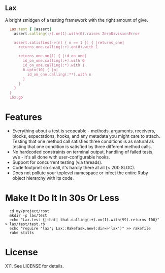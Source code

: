 Lax
---
A bright smidgen of a testing framework with the right amount of give.
```ruby
  Lax.test { |assert|
    assert.calling(:/).on(1).with(0).raises ZeroDivisionError

    assert.satisfies(->(n) { n == 1 }) { |returns_one|
      returns_one.calling(:+).on(0).with 1

      returns_one.on(1) { |id_on_one|
        id_on_one.calling(:+).with 0
        id_on_one.calling(:*).with 1
        0.upto(10) { |n|
          id_on_one.calling(:**).with n
        }
      }
    }
  }
  Lax.go
```

Features
========
* Everything about a test is scopeable - methods, arguments, receivers, blocks, expectations, hooks, and any metadata you might care to attach. Testing that one method call satisfies three conditions is as natural as testing that one condition is satisfied by three different method calls.
* No hardcoded constraints on terminal output, handling of failed tests, w/e - it's all done with user-configurable hooks.
* Support for concurrent testing (via threads).
* Code footprint so small, it's hardly there at all (< 200 SLOC).
* Does not pollute your toplevel namespace or infect the entire Ruby object hierarchy with its code.

Make It Do It In 30s Or Less
============================
```shell
  cd my/project/root
  mkdir -p lax/test
  echo "Lax.test {|that| that.calling(:+).on(1).with(99).returns 100}" > lax/test/test.rb
  echo "require 'lax'; Lax::RakeTask.new(:dir=>'lax')" >> rakefile
  rake stilts
```

License
=======
X11. See LICENSE for details.

